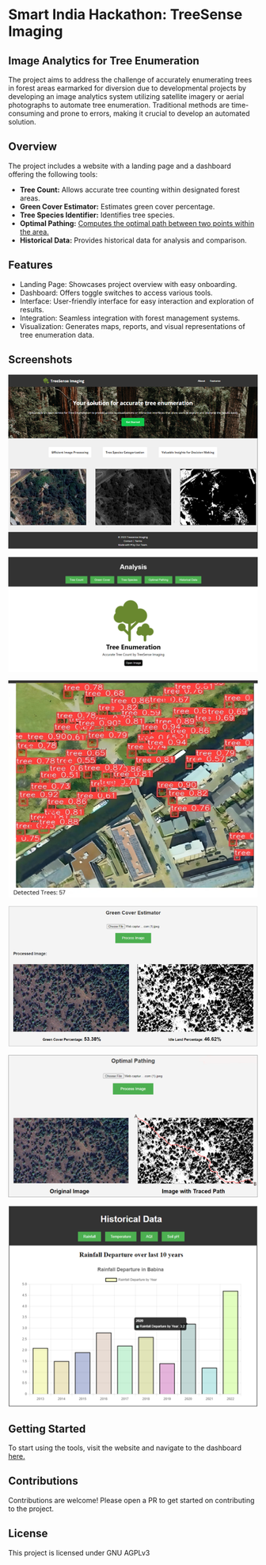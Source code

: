 # Smart India Hackathon: TreeSense Imaging

## Image Analytics for Tree Enumeration
The project aims to address the challenge of accurately enumerating trees in forest areas earmarked for diversion due to developmental projects by developing an image analytics system utilizing satellite imagery or aerial photographs to automate tree enumeration. Traditional methods are time-consuming and prone to errors, making it crucial to develop an automated solution.

## Overview
The project includes a website with a landing page and a dashboard offering the following tools:

- **Tree Count:** Allows accurate tree counting within designated forest areas.
- **Green Cover Estimator:** Estimates green cover percentage.
- **Tree Species Identifier:** Identifies tree species.
- **Optimal Pathing:** [Computes the optimal path between two points within the area.](https://github.com/lag25?tab=repositories)
- **Historical Data:** Provides historical data for analysis and comparison.

## Features
- Landing Page: Showcases project overview with easy onboarding.
- Dashboard: Offers toggle switches to access various tools.
- Interface: User-friendly interface for easy interaction and exploration of results.
- Integration: Seamless integration with forest management systems.
- Visualization: Generates maps, reports, and visual representations of tree enumeration data.

## Screenshots
<center>

![Landing Page](screenshots/landing_page.png)

![Dashboard](screenshots/dashboard.png)

![Tree Count](screenshots/tree_count.png)

![Green Cover Estimator](screenshots/green_cover_estimator.png)

![Optimal Pathing](screenshots/optimal_pathing.png)

![Historical Data](screenshots/historical_data.png)

</center>

## Getting Started
To start using the tools, visit the website and navigate to the dashboard [here.](https://treesense.vipulchaturvedi.com/predict)

## Contributions
Contributions are welcome! Please open a PR to get started on contributing to the project.

## License
This project is licensed under GNU AGPLv3
